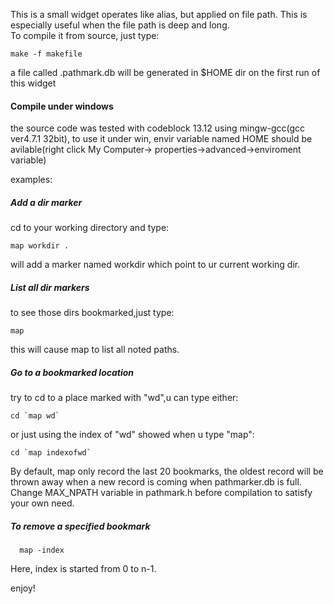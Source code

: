 
This is a small widget operates like alias, but applied on file path. This is especially useful when the file path is deep and long.   
To compile it from source, just type:  

    make -f makefile

a file called .pathmark.db will be generated in $HOME dir on the first run of this widget 

#### Compile under windows

the source code was tested with codeblock 13.12 using mingw-gcc(gcc ver4.7.1 32bit), 
to use it under win, envir variable named HOME should be avilable(right click My Computer->
properties->advanced->enviroment variable)

examples:  

##### Add a dir marker   

cd to your working directory and type:

    map workdir .

will add a marker named workdir which point to ur
current working dir.

##### List all dir markers   

to see those dirs bookmarked,just type:

    map

this will cause map to list all noted paths.

##### Go to a bookmarked location  

try to cd to a place marked with "wd",u can type either:

    cd `map wd`

or just using the index of "wd" showed when u type "map":

    cd `map indexofwd`

By default, map only record the last 20 bookmarks, the oldest record will be thrown away when a new record is coming when pathmarker.db is full. Change MAX_NPATH variable in pathmark.h before compilation to satisfy your own need.

##### To remove a specified bookmark

      map -index

Here, index is started from 0 to n-1. 

enjoy!
